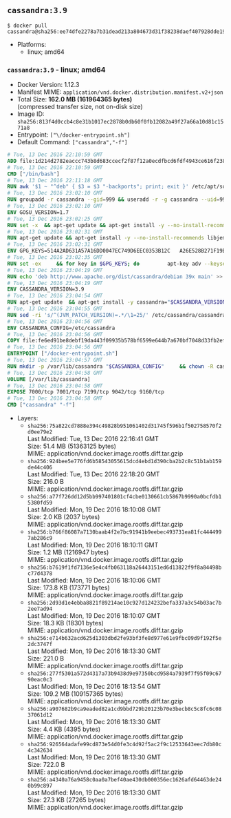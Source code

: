 ## `cassandra:3.9`

```console
$ docker pull cassandra@sha256:ee74dfe2278a7b31dead213a804673d31f38238daef407928dde19e018ef5752
```

-	Platforms:
	-	linux; amd64

### `cassandra:3.9` - linux; amd64

-	Docker Version: 1.12.3
-	Manifest MIME: `application/vnd.docker.distribution.manifest.v2+json`
-	Total Size: **162.0 MB (161964365 bytes)**  
	(compressed transfer size, not on-disk size)
-	Image ID: `sha256:813f4d0ccb4c8e31b1017ec2878b0db60f0fb12082a49f27a66a10d81c1571a8`
-	Entrypoint: `["\/docker-entrypoint.sh"]`
-	Default Command: `["cassandra","-f"]`

```dockerfile
# Tue, 13 Dec 2016 22:10:59 GMT
ADD file:1d214d2782eaccc743b8d683ccecf2f87f12a0ecdfbcd6fdf4943ce616f23870 in / 
# Tue, 13 Dec 2016 22:10:59 GMT
CMD ["/bin/bash"]
# Tue, 13 Dec 2016 22:11:18 GMT
RUN awk '$1 ~ "^deb" { $3 = $3 "-backports"; print; exit }' /etc/apt/sources.list > /etc/apt/sources.list.d/backports.list
# Tue, 13 Dec 2016 23:02:10 GMT
RUN groupadd -r cassandra --gid=999 && useradd -r -g cassandra --uid=999 cassandra
# Tue, 13 Dec 2016 23:02:10 GMT
ENV GOSU_VERSION=1.7
# Tue, 13 Dec 2016 23:02:25 GMT
RUN set -x 	&& apt-get update && apt-get install -y --no-install-recommends ca-certificates wget && rm -rf /var/lib/apt/lists/* 	&& wget -O /usr/local/bin/gosu "https://github.com/tianon/gosu/releases/download/$GOSU_VERSION/gosu-$(dpkg --print-architecture)" 	&& wget -O /usr/local/bin/gosu.asc "https://github.com/tianon/gosu/releases/download/$GOSU_VERSION/gosu-$(dpkg --print-architecture).asc" 	&& export GNUPGHOME="$(mktemp -d)" 	&& gpg --keyserver ha.pool.sks-keyservers.net --recv-keys B42F6819007F00F88E364FD4036A9C25BF357DD4 	&& gpg --batch --verify /usr/local/bin/gosu.asc /usr/local/bin/gosu 	&& rm -r "$GNUPGHOME" /usr/local/bin/gosu.asc 	&& chmod +x /usr/local/bin/gosu 	&& gosu nobody true 	&& apt-get purge -y --auto-remove ca-certificates wget
# Tue, 13 Dec 2016 23:02:31 GMT
RUN apt-get update && apt-get install -y --no-install-recommends libjemalloc1 && rm -rf /var/lib/apt/lists/*
# Tue, 13 Dec 2016 23:02:31 GMT
ENV GPG_KEYS=514A2AD631A57A16DD0047EC749D6EEC0353B12C 	A26E528B271F19B9E5D8E19EA278B781FE4B2BDA
# Tue, 13 Dec 2016 23:02:35 GMT
RUN set -ex 	&& for key in $GPG_KEYS; do 		apt-key adv --keyserver ha.pool.sks-keyservers.net --recv-keys "$key"; 	done
# Tue, 13 Dec 2016 23:04:19 GMT
RUN echo 'deb http://www.apache.org/dist/cassandra/debian 39x main' >> /etc/apt/sources.list.d/cassandra.list
# Tue, 13 Dec 2016 23:04:19 GMT
ENV CASSANDRA_VERSION=3.9
# Tue, 13 Dec 2016 23:04:54 GMT
RUN apt-get update 	&& apt-get install -y cassandra="$CASSANDRA_VERSION" 	&& rm -rf /var/lib/apt/lists/*
# Tue, 13 Dec 2016 23:04:55 GMT
RUN sed -ri 's/^(JVM_PATCH_VERSION)=.*/\1=25/' /etc/cassandra/cassandra-env.sh
# Tue, 13 Dec 2016 23:04:56 GMT
ENV CASSANDRA_CONFIG=/etc/cassandra
# Tue, 13 Dec 2016 23:04:56 GMT
COPY file:fe6ed91be8debf19da443f09935b578bf6599e644b7a670bf7048d33fb2efa9e in /docker-entrypoint.sh 
# Tue, 13 Dec 2016 23:04:56 GMT
ENTRYPOINT ["/docker-entrypoint.sh"]
# Tue, 13 Dec 2016 23:04:57 GMT
RUN mkdir -p /var/lib/cassandra "$CASSANDRA_CONFIG" 	&& chown -R cassandra:cassandra /var/lib/cassandra "$CASSANDRA_CONFIG" 	&& chmod 777 /var/lib/cassandra "$CASSANDRA_CONFIG"
# Tue, 13 Dec 2016 23:04:58 GMT
VOLUME [/var/lib/cassandra]
# Tue, 13 Dec 2016 23:04:58 GMT
EXPOSE 7000/tcp 7001/tcp 7199/tcp 9042/tcp 9160/tcp
# Tue, 13 Dec 2016 23:04:58 GMT
CMD ["cassandra" "-f"]
```

-	Layers:
	-	`sha256:75a822cd7888e394c49828b951061402d31745f596b1f502758570f2d0ee79e2`  
		Last Modified: Tue, 13 Dec 2016 22:16:41 GMT  
		Size: 51.4 MB (51363125 bytes)  
		MIME: application/vnd.docker.image.rootfs.diff.tar.gzip
	-	`sha256:924bee5e776fd6b58543055615dcd4ebd1d390cba2b2c8c51b1ab159de44c406`  
		Last Modified: Tue, 13 Dec 2016 22:18:20 GMT  
		Size: 216.0 B  
		MIME: application/vnd.docker.image.rootfs.diff.tar.gzip
	-	`sha256:a77f726dd12d5bb997401801cf4cbe0130661cb5867b9990a0bcfdb15380fd59`  
		Last Modified: Mon, 19 Dec 2016 18:10:08 GMT  
		Size: 2.0 KB (2037 bytes)  
		MIME: application/vnd.docker.image.rootfs.diff.tar.gzip
	-	`sha256:b766f86087a7130baab4f2e7bc91941b9eebec493731ea81fc4444997ab286c9`  
		Last Modified: Mon, 19 Dec 2016 18:10:11 GMT  
		Size: 1.2 MB (1216947 bytes)  
		MIME: application/vnd.docker.image.rootfs.diff.tar.gzip
	-	`sha256:b7619f1fd7136e5e4c4fb063118a26443151ed6d13822f9f8a84498bc77d4378`  
		Last Modified: Mon, 19 Dec 2016 18:10:06 GMT  
		Size: 173.8 KB (173771 bytes)  
		MIME: application/vnd.docker.image.rootfs.diff.tar.gzip
	-	`sha256:2d93d1e4ebba8821f89214ae10c927d124232befa337a3c54b03ac7b2ee7ad94`  
		Last Modified: Mon, 19 Dec 2016 18:10:07 GMT  
		Size: 18.3 KB (18301 bytes)  
		MIME: application/vnd.docker.image.rootfs.diff.tar.gzip
	-	`sha256:e714b632acd625d1303dbd2fe93bf3fe8d977e61e9fbc09d9f192f5e2dc3747f`  
		Last Modified: Mon, 19 Dec 2016 18:13:30 GMT  
		Size: 221.0 B  
		MIME: application/vnd.docker.image.rootfs.diff.tar.gzip
	-	`sha256:277f5301a572d4317a73b9438d9e97350bcd9584a7939f7f95f09c6790eac0c3`  
		Last Modified: Mon, 19 Dec 2016 18:13:54 GMT  
		Size: 109.2 MB (109157365 bytes)  
		MIME: application/vnd.docker.image.rootfs.diff.tar.gzip
	-	`sha256:a907682b9ca9eaded82a1cd9bbd729b20123b70e3becb8c5c8fc6c0837061d12`  
		Last Modified: Mon, 19 Dec 2016 18:13:30 GMT  
		Size: 4.4 KB (4395 bytes)  
		MIME: application/vnd.docker.image.rootfs.diff.tar.gzip
	-	`sha256:926564adafe99cd873e54d0fe3c4d92f5ac2f9c12533643eec7db80c4c342634`  
		Last Modified: Mon, 19 Dec 2016 18:13:30 GMT  
		Size: 722.0 B  
		MIME: application/vnd.docker.image.rootfs.diff.tar.gzip
	-	`sha256:a4340a76a9458c0aa0a7bef40ae430db000356ec1626afd64463de240b99c897`  
		Last Modified: Mon, 19 Dec 2016 18:13:30 GMT  
		Size: 27.3 KB (27265 bytes)  
		MIME: application/vnd.docker.image.rootfs.diff.tar.gzip
